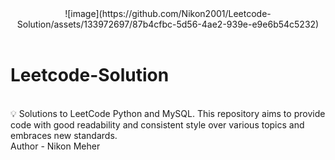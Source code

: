 <center>![image](https://github.com/Nikon2001/Leetcode-Solution/assets/133972697/87b4cfbc-5d56-4ae2-939e-e9e6b54c5232)</center>
<br>
<h1>Leetcode-Solution</h1>
<br>
💡 Solutions to LeetCode Python and MySQL. This repository aims to provide code with good readability and consistent style over various topics and embraces new standards.
<br>
Author - Nikon Meher
